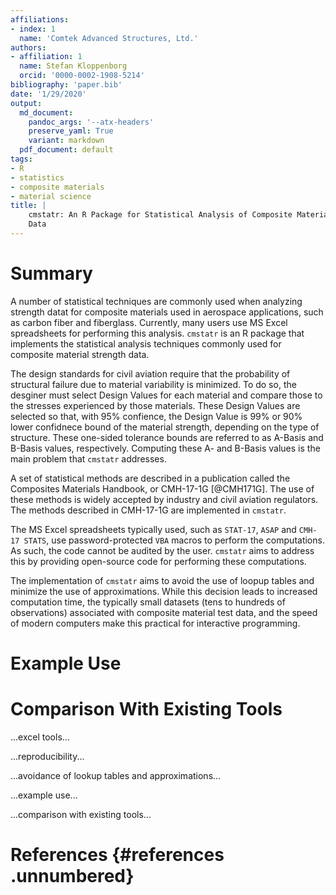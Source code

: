```yaml
---
affiliations:
- index: 1
  name: 'Comtek Advanced Structures, Ltd.'
authors:
- affiliation: 1
  name: Stefan Kloppenborg
  orcid: '0000-0002-1908-5214'
bibliography: 'paper.bib'
date: '1/29/2020'
output:
  md_document:
    pandoc_args: '--atx-headers'
    preserve_yaml: True
    variant: markdown
  pdf_document: default
tags:
- R
- statistics
- composite materials
- material science
title: |
    cmstatr: An R Package for Statistical Analysis of Composite Material
    Data
---
```


# Summary

A number of statistical techniques are commonly used when analyzing
strength datat for composite materials used in aerospace applications,
such as carbon fiber and fiberglass. Currently, many users use MS Excel
spreadsheets for performing this analysis. `cmstatr` is an R package
that implements the statistical analysis techniques commonly used for
composite material strength data.

The design standards for civil aviation require that the probability of
structural failure due to material variability is minimized. To do so,
the desginer must select Design Values for each material and compare
those to the stresses experienced by those materials. These Design
Values are selected so that, with $95\%$ confience, the Design Value is
$99\%$ or $90\%$ lower confidnece bound of the material strength,
depending on the type of structure. These one-sided tolerance bounds are
referred to as A-Basis and B-Basis values, respectively. Computing these
A- and B-Basis values is the main problem that `cmstatr` addresses.

A set of statistical methods are described in a publication called the
Composites Materials Handbook, or CMH-17-1G [@CMH171G]. The use of these
methods is widely accepted by industry and civil aviation regulators.
The methods described in CMH-17-1G are implemented in `cmstatr`.

The MS Excel spreadsheets typically used, such as `STAT-17`, `ASAP` and
`CMH-17 STATS`, use password-protected `VBA` macros to perform the
computations. As such, the code cannot be audited by the user. `cmstatr`
aims to address this by providing open-source code for performing these
computations.

The implementation of `cmstatr` aims to avoid the use of loopup tables
and minimize the use of approximations. While this decision leads to
increased computation time, the typically small datasets (tens to
hundreds of observations) associated with composite material test data,
and the speed of modern computers make this practical for interactive
programming.

# Example Use

# Comparison With Existing Tools

...excel tools...

...reproducibility...

...avoidance of lookup tables and approximations...

...example use...

...comparison with existing tools...

# References {#references .unnumbered}
